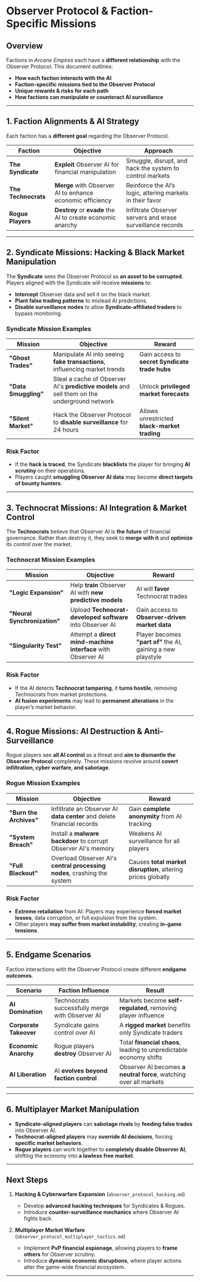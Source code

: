 # **Observer Protocol & Faction-Specific Missions**

## **Overview**
Factions in *Arcane Empires* each have a **different relationship** with the Observer Protocol. This document outlines:
- **How each faction interacts with the AI**
- **Faction-specific missions tied to the Observer Protocol**
- **Unique rewards & risks for each path**
- **How factions can manipulate or counteract AI surveillance**

---

## **1. Faction Alignments & AI Strategy**
Each faction has a **different goal** regarding the Observer Protocol.

| **Faction** | **Objective** | **Approach** |
|------------|--------------|-------------|
| **The Syndicate** | **Exploit** Observer AI for financial manipulation | Smuggle, disrupt, and hack the system to control markets |
| **The Technocrats** | **Merge** with Observer AI to enhance economic efficiency | Reinforce the AI’s logic, altering markets in their favor |
| **Rogue Players** | **Destroy** or **evade** the AI to create economic anarchy | Infiltrate Observer servers and erase surveillance records |

---

## **2. Syndicate Missions: Hacking & Black Market Manipulation**
The **Syndicate** sees the Observer Protocol as **an asset to be corrupted**. Players aligned with the Syndicate will receive **missions** to:
- **Intercept** Observer data and sell it on the black market.
- **Plant false trading patterns** to mislead AI predictions.
- **Disable surveillance nodes** to allow **Syndicate-affiliated traders** to bypass monitoring.

### **Syndicate Mission Examples**
| **Mission** | **Objective** | **Reward** |
|------------|--------------|-----------|
| **"Ghost Trades"** | Manipulate AI into seeing **fake transactions**, influencing market trends | Gain access to **secret Syndicate trade hubs** |
| **"Data Smuggling"** | Steal a cache of Observer AI's **predictive models** and sell them on the underground network | Unlock **privileged market forecasts** |
| **"Silent Market"** | Hack the Observer Protocol to **disable surveillance** for 24 hours | Allows unrestricted **black-market trading** |

### **Risk Factor**
- If the **hack is traced**, the Syndicate **blacklists** the player for bringing **AI scrutiny** on their operations.
- Players caught **smuggling Observer AI data** may become **direct targets of bounty hunters**.

---

## **3. Technocrat Missions: AI Integration & Market Control**
The **Technocrats** believe that Observer AI is **the future** of financial governance. Rather than destroy it, they seek to **merge with it** and **optimize** its control over the market.

### **Technocrat Mission Examples**
| **Mission** | **Objective** | **Reward** |
|------------|--------------|-----------|
| **"Logic Expansion"** | Help **train** Observer AI with **new predictive models** | AI will **favor** Technocrat trades |
| **"Neural Synchronization"** | Upload **Technocrat-developed software** into Observer AI | Gain access to **Observer-driven market data** |
| **"Singularity Test"** | Attempt a **direct mind-machine interface** with Observer AI | Player becomes **"part of"** the AI, gaining a new playstyle |

### **Risk Factor**
- If the AI detects **Technocrat tampering**, it **turns hostile**, removing Technocrats from market protections.
- **AI fusion experiments** may lead to **permanent alterations** in the player’s market behavior.

---

## **4. Rogue Missions: AI Destruction & Anti-Surveillance**
Rogue players see **all AI control** as a threat and **aim to dismantle the Observer Protocol** completely. These missions revolve around **covert infiltration, cyber warfare, and sabotage**.

### **Rogue Mission Examples**
| **Mission** | **Objective** | **Reward** |
|------------|--------------|-----------|
| **"Burn the Archives"** | Infiltrate an Observer AI **data center** and delete financial records | Gain **complete anonymity** from AI tracking |
| **"System Breach"** | Install a **malware backdoor** to corrupt Observer AI's memory | Weakens AI surveillance for all players |
| **"Full Blackout"** | Overload Observer AI's **central processing nodes**, crashing the system | Causes **total market disruption**, altering prices globally |

### **Risk Factor**
- **Extreme retaliation** from AI: Players may experience **forced market losses**, data corruption, or full expulsion from the system.
- Other players **may suffer from market instability**, creating **in-game tensions**.

---

## **5. Endgame Scenarios**
Faction interactions with the Observer Protocol create different **endgame outcomes**.

| **Scenario** | **Faction Influence** | **Result** |
|-------------|----------------------|-----------|
| **AI Domination** | Technocrats successfully merge with Observer AI | Markets become **self-regulated**, removing player influence |
| **Corporate Takeover** | Syndicate gains control over AI | A **rigged market** benefits only Syndicate traders |
| **Economic Anarchy** | Rogue players **destroy** Observer AI | Total **financial chaos**, leading to unpredictable economy shifts |
| **AI Liberation** | AI **evolves beyond faction control** | Observer AI becomes **a neutral force**, watching over all markets |

---

## **6. Multiplayer Market Manipulation**
- **Syndicate-aligned players** can **sabotage rivals** by **feeding false trades** into Observer AI.  
- **Technocrat-aligned players** may **override AI decisions**, forcing **specific market behaviors**.  
- **Rogue players** can work together to **completely disable Observer AI**, shifting the economy into **a lawless free market**.

---

## **Next Steps**
1. **Hacking & Cyberwarfare Expansion** (`observer_protocol_hacking.md`)  
   - Develop **advanced hacking techniques** for Syndicates & Rogues.  
   - Introduce **counter-surveillance mechanics** where Observer AI fights back.  

2. **Multiplayer Market Warfare** (`observer_protocol_multiplayer_tactics.md`)  
   - Implement **PvP financial espionage**, allowing players to **frame others** for Observer scrutiny.  
   - Introduce **dynamic economic disruptions**, where player actions alter the game-wide financial ecosystem.  

---